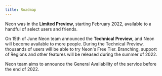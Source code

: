 ```yaml
---
title: Roadmap
---
```


Neon was in the **Limited Preview**, starting February 2022, available to a handful of select users and friends.

On 15th of June Neon team announced the **Technical Preview**, and Neon will become available to more people. During the Technical Preview, thousands of users will be able to try Neon's Free Tier. Branching, support of Regions and other features will be released during the summer of 2022.

Neon team aims to announce the General Availability of the service before the end of 2022.
